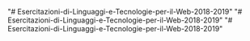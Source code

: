 "# Esercitazioni-di-Linguaggi-e-Tecnologie-per-il-Web-2018-2019" 
"# Esercitazioni-di-Linguaggi-e-Tecnologie-per-il-Web-2018-2019" 
"# Esercitazioni-di-Linguaggi-e-Tecnologie-per-il-Web-2018-2019" 
